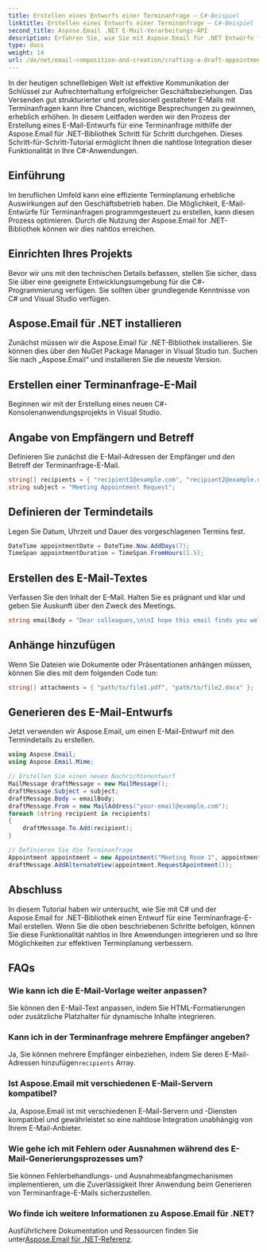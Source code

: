 ```yaml
---
title: Erstellen eines Entwurfs einer Terminanfrage – C#-Beispiel
linktitle: Erstellen eines Entwurfs einer Terminanfrage – C#-Beispiel
second_title: Aspose.Email .NET E-Mail-Verarbeitungs-API
description: Erfahren Sie, wie Sie mit Aspose.Email für .NET Entwürfe für Terminanfrage-E-Mails in C# erstellen. Verbessern Sie die Geschäftskommunikation und Effizienz.
type: docs
weight: 14
url: /de/net/email-composition-and-creation/crafting-a-draft-appointment-request-csharp-example/
---
```


In der heutigen schnelllebigen Welt ist effektive Kommunikation der Schlüssel zur Aufrechterhaltung erfolgreicher Geschäftsbeziehungen. Das Versenden gut strukturierter und professionell gestalteter E-Mails mit Terminanfragen kann Ihre Chancen, wichtige Besprechungen zu gewinnen, erheblich erhöhen. In diesem Leitfaden werden wir den Prozess der Erstellung eines E-Mail-Entwurfs für eine Terminanfrage mithilfe der Aspose.Email für .NET-Bibliothek Schritt für Schritt durchgehen. Dieses Schritt-für-Schritt-Tutorial ermöglicht Ihnen die nahtlose Integration dieser Funktionalität in Ihre C#-Anwendungen.

## Einführung

Im beruflichen Umfeld kann eine effiziente Terminplanung erhebliche Auswirkungen auf den Geschäftsbetrieb haben. Die Möglichkeit, E-Mail-Entwürfe für Terminanfragen programmgesteuert zu erstellen, kann diesen Prozess optimieren. Durch die Nutzung der Aspose.Email for .NET-Bibliothek können wir dies nahtlos erreichen.

## Einrichten Ihres Projekts

Bevor wir uns mit den technischen Details befassen, stellen Sie sicher, dass Sie über eine geeignete Entwicklungsumgebung für die C#-Programmierung verfügen. Sie sollten über grundlegende Kenntnisse von C# und Visual Studio verfügen.

##  Aspose.Email für .NET installieren

Zunächst müssen wir die Aspose.Email für .NET-Bibliothek installieren. Sie können dies über den NuGet Package Manager in Visual Studio tun. Suchen Sie nach „Aspose.Email“ und installieren Sie die neueste Version.

##  Erstellen einer Terminanfrage-E-Mail

Beginnen wir mit der Erstellung eines neuen C#-Konsolenanwendungsprojekts in Visual Studio.

##  Angabe von Empfängern und Betreff

Definieren Sie zunächst die E-Mail-Adressen der Empfänger und den Betreff der Terminanfrage-E-Mail.

```csharp
string[] recipients = { "recipient1@example.com", "recipient2@example.com" };
string subject = "Meeting Appointment Request";
```

##  Definieren der Termindetails

Legen Sie Datum, Uhrzeit und Dauer des vorgeschlagenen Termins fest.

```csharp
DateTime appointmentDate = DateTime.Now.AddDays(7);
TimeSpan appointmentDuration = TimeSpan.FromHours(1.5);
```

##  Erstellen des E-Mail-Textes

Verfassen Sie den Inhalt der E-Mail. Halten Sie es prägnant und klar und geben Sie Auskunft über den Zweck des Meetings.

```csharp
string emailBody = "Dear colleagues,\n\nI hope this email finds you well. I would like to request a meeting to discuss...";
```

##  Anhänge hinzufügen

Wenn Sie Dateien wie Dokumente oder Präsentationen anhängen müssen, können Sie dies mit dem folgenden Code tun:

```csharp
string[] attachments = { "path/to/file1.pdf", "path/to/file2.docx" };
```

##  Generieren des E-Mail-Entwurfs

Jetzt verwenden wir Aspose.Email, um einen E-Mail-Entwurf mit den Termindetails zu erstellen.

```csharp
using Aspose.Email;
using Aspose.Email.Mime;

// Erstellen Sie einen neuen Nachrichtenentwurf
MailMessage draftMessage = new MailMessage();
draftMessage.Subject = subject;
draftMessage.Body = emailBody;
draftMessage.From = new MailAddress("your-email@example.com");
foreach (string recipient in recipients)
{
    draftMessage.To.Add(recipient);
}

// Definieren Sie die Terminanfrage
Appointment appointment = new Appointment("Meeting Room 1", appointmentDate, appointmentDuration);
draftMessage.AddAlternateView(appointment.RequestApointment());
```

## Abschluss

In diesem Tutorial haben wir untersucht, wie Sie mit C# und der Aspose.Email for .NET-Bibliothek einen Entwurf für eine Terminanfrage-E-Mail erstellen. Wenn Sie die oben beschriebenen Schritte befolgen, können Sie diese Funktionalität nahtlos in Ihre Anwendungen integrieren und so Ihre Möglichkeiten zur effektiven Terminplanung verbessern.

## FAQs

### Wie kann ich die E-Mail-Vorlage weiter anpassen?

Sie können den E-Mail-Text anpassen, indem Sie HTML-Formatierungen oder zusätzliche Platzhalter für dynamische Inhalte integrieren.

### Kann ich in der Terminanfrage mehrere Empfänger angeben?

 Ja, Sie können mehrere Empfänger einbeziehen, indem Sie deren E-Mail-Adressen hinzufügen`recipients` Array.

### Ist Aspose.Email mit verschiedenen E-Mail-Servern kompatibel?

Ja, Aspose.Email ist mit verschiedenen E-Mail-Servern und -Diensten kompatibel und gewährleistet so eine nahtlose Integration unabhängig von Ihrem E-Mail-Anbieter.

### Wie gehe ich mit Fehlern oder Ausnahmen während des E-Mail-Generierungsprozesses um?

Sie können Fehlerbehandlungs- und Ausnahmeabfangmechanismen implementieren, um die Zuverlässigkeit Ihrer Anwendung beim Generieren von Terminanfrage-E-Mails sicherzustellen.

### Wo finde ich weitere Informationen zu Aspose.Email für .NET?

 Ausführlichere Dokumentation und Ressourcen finden Sie unter[Aspose.Email für .NET-Referenz](https://reference.aspose.com/email/net/).